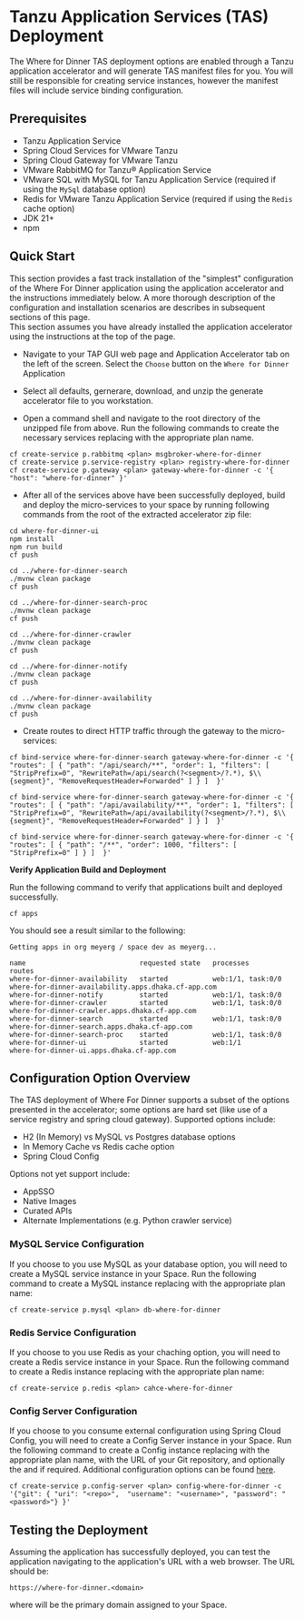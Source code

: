 # Tanzu Application Services (TAS) Deployment

The Where for Dinner TAS deployment options are enabled through a Tanzu application accelerator and will generate TAS manifest files for you.  You will
still be responsible for creating service instances, however the manifest files will include service binding configuration.  

## Prerequisites

* Tanzu Application Service
* Spring Cloud Services for VMware Tanzu
* Spring Cloud Gateway for VMware Tanzu
* VMware RabbitMQ for Tanzu® Application Service
* VMware SQL with MySQL for Tanzu Application Service (required if using the `MySql` database option)
* Redis for VMware Tanzu Application Service (required if using the `Redis` cache option)
* JDK 21+
* npm

## Quick Start

This section provides a fast track installation of the "simplest" configuration of the Where For Dinner application using the application accelerator 
and the instructions immediately below.  A more thorough description of the configuration and installation scenarios are describes in subsequent sections of this page.  
This section assumes you have already installed the application accelerator using the instructions at the top of the page.

* Navigate to your TAP GUI web page and Application Accelerator tab on the left of the screen.  Select the `Choose` button on the `Where for Dinner` Application

* Select all defaults, gernerare, download, and unzip the generate accelerator file to you workstation.

* Open a command shell and navigate to the root directory of the unzipped file from above.  Run the following commands to create the necessary services replacing
<plan> with the appropriate plan name.

```
cf create-service p.rabbitmq <plan> msgbroker-where-for-dinner
cf create-service p.service-registry <plan> registry-where-for-dinner
cf create-service p.gateway <plan> gateway-where-for-dinner -c '{ "host": "where-for-dinner" }'
```


* After all of the services above have been successfully deployed, build and deploy the micro-services to your space by running following commands
from the root of the extracted accelerator zip file:

```
cd where-for-dinner-ui
npm install
npm run build
cf push

cd ../where-for-dinner-search
./mvnw clean package
cf push

cd ../where-for-dinner-search-proc
./mvnw clean package
cf push

cd ../where-for-dinner-crawler
./mvnw clean package
cf push

cd ../where-for-dinner-notify
./mvnw clean package
cf push

cd ../where-for-dinner-availability
./mvnw clean package
cf push
```

* Create routes to direct HTTP traffic through the gateway to the micro-services:

```
cf bind-service where-for-dinner-search gateway-where-for-dinner -c '{ "routes": [ { "path": "/api/search/**", "order": 1, "filters": [ "StripPrefix=0", "RewritePath=/api/search(?<segment>/?.*), $\\{segment}", "RemoveRequestHeader=Forwarded" ] } ]  }'

cf bind-service where-for-dinner-search gateway-where-for-dinner -c '{ "routes": [ { "path": "/api/availability/**", "order": 1, "filters": [ "StripPrefix=0", "RewritePath=/api/availability(?<segment>/?.*), $\\{segment}", "RemoveRequestHeader=Forwarded" ] } ]  }'

cf bind-service where-for-dinner-search gateway-where-for-dinner -c '{ "routes": [ { "path": "/**", "order": 1000, "filters": [ "StripPrefix=0" ] } ]  }'
```

**Verify Application Build and Deployment**

Run the following command to verify that applications built and deployed successfully.  

```
cf apps
```

You should see a result similar to the following:

```
Getting apps in org meyerg / space dev as meyerg...

name                            requested state   processes           routes
where-for-dinner-availability   started           web:1/1, task:0/0   where-for-dinner-availability.apps.dhaka.cf-app.com
where-for-dinner-notify         started           web:1/1, task:0/0
where-for-dinner-crawler        started           web:1/1, task:0/0   where-for-dinner-crawler.apps.dhaka.cf-app.com
where-for-dinner-search         started           web:1/1, task:0/0   where-for-dinner-search.apps.dhaka.cf-app.com
where-for-dinner-search-proc    started           web:1/1, task:0/0   
where-for-dinner-ui             started           web:1/1             where-for-dinner-ui.apps.dhaka.cf-app.com
```

## Configuration Option Overview  

The TAS deployment of Where For Dinner supports a subset of the options presented in the accelerator; some options are hard set (like use of a service
registry and spring cloud gateway).  Supported options include:

* H2 (In Memory) vs MySQL vs Postgres database options
* In Memory Cache vs Redis cache option
* Spring Cloud Config

Options not yet support include:

* AppSSO
* Native Images
* Curated APIs
* Alternate Implementations (e.g. Python crawler service)

### MySQL Service Configuration

If you choose to you use MySQL as your database option, you will need to create a MySQL service instance in your Space.  Run the following command to create a MySQL
instance replacing <plan> with the appropriate plan name:

```
cf create-service p.mysql <plan> db-where-for-dinner
```

### Redis Service Configuration

If you choose to you use Redis as your chaching option, you will need to create a Redis service instance in your Space.  Run the following command to create a Redis
instance replacing <plan> with the appropriate plan name:

```
cf create-service p.redis <plan> cahce-where-for-dinner
```

### Config Server Configuration

If you choose to you consume external configuration using Spring Cloud Config, you will need to create a Config Server instance in your Space.  Run the following command 
to create a Config instance replacing <plan> with the appropriate plan name, <repo> with the URL of your Git repository, and optionally the <username> and <password>
if required.  Additional configuration options can be found 
[here](https://docs.vmware.com/en/Spring-Cloud-Services-for-VMware-Tanzu/3.2/spring-cloud-services/GUID-config-server-configuring-with-git.html).

```
cf create-service p.config-server <plan> config-where-for-dinner -c '{"git": { "uri": "<repo>",  "username": "<username>", "password": "<password>"} }'
```

## Testing the Deployment

Assuming the application has successfully deployed, you can test the application navigating to the application's URL with a web browser.  The URL should be:

```
https://where-for-dinner.<domain>
```

where <domain> will be the primary domain assigned to your Space.